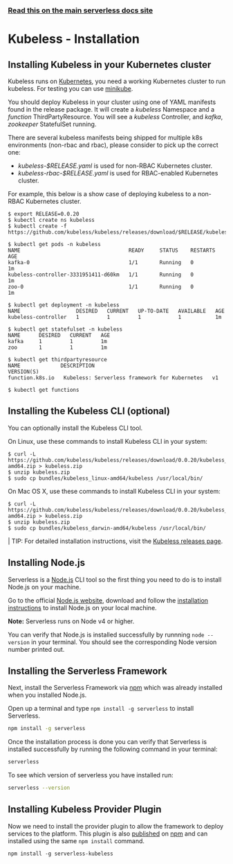 <!--
title: Serverless Framework - Kubeless Guide - Installing The Serverless Framework and Kubeless
menuText: Installation
menuOrder: 3
description: How to install the Serverless Framework and start using it with Kubeless
layout: Doc
-->

<!-- DOCS-SITE-LINK:START automatically generated  -->
### [Read this on the main serverless docs site](https://www.serverless.com/framework/docs/providers/kubeless/guide/installation)
<!-- DOCS-SITE-LINK:END -->

# Kubeless - Installation

## Installing Kubeless in your Kubernetes cluster

Kubeless runs on [Kubernetes](https://kubernetes.io), you need a working Kubernetes cluster to run kubeless. For testing you can use [minikube](https://github.com/kubernetes/minikube).

You should deploy Kubeless in your cluster using one of YAML manifests found in the release package. It will create a *kubeless* Namespace and a *function* ThirdPartyResource. You will see a *kubeless* Controller, and *kafka*, *zookeeper* StatefulSet running.

There are several kubeless manifests being shipped for multiple k8s environments (non-rbac and rbac), please consider to pick up the correct one:

* *kubeless-$RELEASE.yaml* is used for non-RBAC Kubernetes cluster.
* *kubeless-rbac-$RELEASE.yaml* is used for RBAC-enabled Kubernetes cluster.

For example, this below is a show case of deploying kubeless to a non-RBAC Kubernetes cluster.

	$ export RELEASE=0.0.20
	$ kubectl create ns kubeless
	$ kubectl create -f https://github.com/kubeless/kubeless/releases/download/$RELEASE/kubeless-$RELEASE.yaml
	
	$ kubectl get pods -n kubeless
	NAME                                   READY     STATUS    RESTARTS   AGE
	kafka-0                                1/1       Running   0          1m
	kubeless-controller-3331951411-d60km   1/1       Running   0          1m
	zoo-0                                  1/1       Running   0          1m
	
	$ kubectl get deployment -n kubeless
	NAME                  DESIRED   CURRENT   UP-TO-DATE   AVAILABLE   AGE
	kubeless-controller   1         1         1            1           1m
	
	$ kubectl get statefulset -n kubeless
	NAME      DESIRED   CURRENT   AGE
	kafka     1         1         1m
	zoo       1         1         1m
	
	$ kubectl get thirdpartyresource
	NAME             DESCRIPTION                                     VERSION(S)
	function.k8s.io   Kubeless: Serverless framework for Kubernetes   v1
	
	$ kubectl get functions

## Installing the Kubeless CLI (optional)

You can optionally install the Kubeless CLI tool.

On Linux, use these commands to install Kubeless CLI in your system:

    $ curl -L https://github.com/kubeless/kubeless/releases/download/0.0.20/kubeless_linux-amd64.zip > kubeless.zip
    $ unzip kubeless.zip
    $ sudo cp bundles/kubeless_linux-amd64/kubeless /usr/local/bin/

On Mac OS X, use these commands to install Kubeless CLI in your system:

    $ curl -L https://github.com/kubeless/kubeless/releases/download/0.0.20/kubeless_darwin-amd64.zip > kubeless.zip
    $ unzip kubeless.zip
    $ sudo cp bundles/kubeless_darwin-amd64/kubeless /usr/local/bin/

| TIP: For detailed installation instructions, visit the [Kubeless releases page](https://github.com/bitnami/kubeless/releases).

## Installing Node.js

Serverless is a [Node.js](https://nodejs.org) CLI tool so the first thing you need to do is to install Node.js on your machine.

Go to the official [Node.js website](https://nodejs.org), download and follow the [installation instructions](https://nodejs.org/en/download/) to install Node.js on your local machine.

**Note:** Serverless runs on Node v4 or higher.

You can verify that Node.js is installed successfully by runnning `node --version` in your terminal. You should see the corresponding Node version number printed out.

## Installing the Serverless Framework

Next, install the Serverless Framework via [npm](https://npmjs.org) which was already installed when you installed Node.js.

Open up a terminal and type `npm install -g serverless` to install Serverless.

```bash
npm install -g serverless
```

Once the installation process is done you can verify that Serverless is installed successfully by running the following command in your terminal:

```bash
serverless
```

To see which version of serverless you have installed run:

```bash
serverless --version
```

## Installing Kubeless Provider Plugin

Now we need to install the provider plugin to allow the framework to deploy services to the platform. This plugin is also [published](http://npmjs.com/package/serverless-kubeless) on [npm](https://npmjs.org) and can installed using the same `npm install` command.

```
npm install -g serverless-kubeless
```
